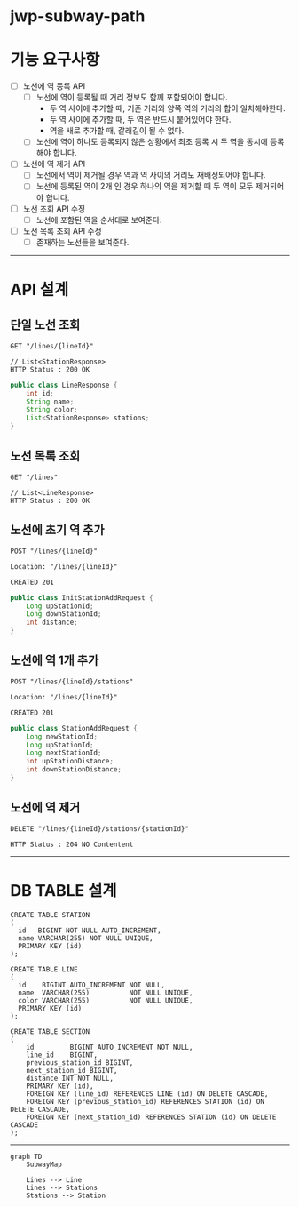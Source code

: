 # jwp-subway-path

# 기능 요구사항

- [ ] 노선에 역 등록 API
  - [ ] 노선에 역이 등록될 때 거리 정보도 함께 포함되어야 합니다.
    - 두 역 사이에 추가할 때, 기존 거리와 양쪽 역의 거리의 합이 일치해야한다.
    - 두 역 사이에 추가할 때, 두 역은 반드시 붙어있어야 한다.
    - 역을 새로 추가할 때, 갈래길이 될 수 없다.
  - [ ] 노선에 역이 하나도 등록되지 않은 상황에서 최초 등록 시 두 역을 동시에 등록해야 합니다.

- [ ] 노선에 역 제거 API
  - [ ] 노선에서 역이 제거될 경우 역과 역 사이의 거리도 재배정되어야 합니다.
  - [ ] 노선에 등록된 역이 2개 인 경우 하나의 역을 제거할 때 두 역이 모두 제거되어야 합니다.

- [ ] 노선 조회 API 수정
  - [ ] 노선에 포함된 역을 순서대로 보여준다.
- [ ] 노선 목록 조회 API 수정
  - [ ] 존재하는 노선들을 보여준다.

---

# API 설계

## 단일 노선 조회

```http request
GET "/lines/{lineId}"

// List<StationResponse>
HTTP Status : 200 OK
```
```java
public class LineResponse {
    int id;
    String name;
    String color;
    List<StationResponse> stations;
}
```

## 노선 목록 조회

```http request
GET "/lines"

// List<LineResponse>
HTTP Status : 200 OK
```

## 노선에 초기 역 추가

```http request
POST "/lines/{lineId}"

Location: "/lines/{lineId}"

CREATED 201
```
```java
public class InitStationAddRequest {
    Long upStationId;
    Long downStationId;
    int distance;
}
```

## 노선에 역 1개 추가

```http request
POST "/lines/{lineId}/stations"

Location: "/lines/{lineId}"

CREATED 201
```

```java
public class StationAddRequest {
    Long newStationId;
    Long upStationId;
    Long nextStationId;
    int upStationDistance;
    int downStationDistance;
}
```

## 노선에 역 제거

```http request
DELETE "/lines/{lineId}/stations/{stationId}"

HTTP Status : 204 NO Contentent
```

---

# DB TABLE 설계
```mysql
CREATE TABLE STATION
(
  id   BIGINT NOT NULL AUTO_INCREMENT,
  name VARCHAR(255) NOT NULL UNIQUE,
  PRIMARY KEY (id)
);

CREATE TABLE LINE
(
  id    BIGINT AUTO_INCREMENT NOT NULL,
  name  VARCHAR(255)          NOT NULL UNIQUE,
  color VARCHAR(255)          NOT NULL UNIQUE,
  PRIMARY KEY (id)
);

CREATE TABLE SECTION
(
    id         BIGINT AUTO_INCREMENT NOT NULL,
    line_id    BIGINT,
    previous_station_id BIGINT,
    next_station_id BIGINT,
    distance INT NOT NULL,
    PRIMARY KEY (id),
    FOREIGN KEY (line_id) REFERENCES LINE (id) ON DELETE CASCADE,
    FOREIGN KEY (previous_station_id) REFERENCES STATION (id) ON DELETE CASCADE,
    FOREIGN KEY (next_station_id) REFERENCES STATION (id) ON DELETE CASCADE
);
```

---

```mermaid
graph TD
    SubwayMap
    
    Lines --> Line
    Lines --> Stations
    Stations --> Station
```
